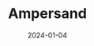 ---  
layout: startup_page  
title: "Ampersand"  
id: "ampersand.solar"  
permalink: "/ampersandampersand.solar01042024/"  
website: "https://ampersand.solar/"  
funding_round: "Growth Round"  
funding_amount: "$19.5M"  
investors: "Ecosystem Integrity Fund (EIF), Acumen, Hard Edged Hope Fund, Alphamundi VC, Societe Petrolieres du Rwanda, TotalEnergies, EIF, Beyond Capital Ventures, Cygnum Capital"  
about: "Ampersand assembles and finances electric motorcycles designed to be more affordable and efficient than petrol alternatives in East Africa. The company's fleet has grown to over 1,000 vehicles since its launch in 2019 and aims to significantly expand its market share in the region. Its innovative battery technology and focus on cost-effectiveness position it for significant growth in the expanding e-mobility market."  
markets: "Electric Vehicles, Transportation, Renewable Energy"  
hq: "Kigali, Rwanda"  
founded_year: "2015"  
linkedin: "https://www.linkedin.com/company/ampersand-energy"  
twitter: ""  
instagram: ""  
facebook: ""  
crunchbase: ""  
pitchbook: "https://pitchbook.com/profiles/company/523089-19"  

date_display: "04-Jan-2024"  
date: "2024-01-04"

# SEO Optimization  
meta_title: "Ampersand - Growth Round Funding ($19.5M)"  
meta_description: "Ampersand, Ampersand assembles and finances electric motorcycles designed to be more affordable and efficient than petrol alternatives in East Africa. The compan..."  
meta_keywords: "Ampersand, Electric Vehicles, Transportation, Renewable Energy, Growth Round funding"  
canonical_url: "https://startup.projectstartups.com/ampersandampersand.solar01042024/"  
---